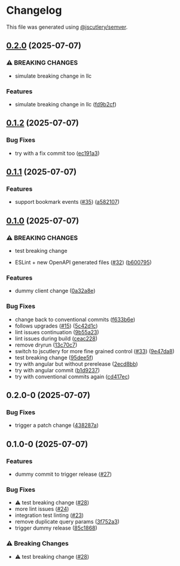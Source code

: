 # Changelog

This file was generated using [@jscutlery/semver](https://github.com/jscutlery/semver).

## [0.2.0](https://github.com/GetStream/stream-feeds-js/compare/@stream-io/feeds-client-0.1.2...@stream-io/feeds-client-0.2.0) (2025-07-07)


### ⚠ BREAKING CHANGES

* simulate breaking change in llc

### Features

* simulate breaking change in llc ([fd9b2cf](https://github.com/GetStream/stream-feeds-js/commit/fd9b2cf858a5073571a0ad4cd7d3df329f845622))

## [0.1.2](https://github.com/GetStream/stream-feeds-js/compare/@stream-io/feeds-client-0.1.1...@stream-io/feeds-client-0.1.2) (2025-07-07)


### Bug Fixes

* try with a fix commit too ([ec191a3](https://github.com/GetStream/stream-feeds-js/commit/ec191a374c0632021e7d1ec81f5c1bdca00daac4))

## [0.1.1](https://github.com/GetStream/stream-feeds-js/compare/@stream-io/feeds-client-0.1.0...@stream-io/feeds-client-0.1.1) (2025-07-07)


### Features

* support bookmark events ([#35](https://github.com/GetStream/stream-feeds-js/issues/35)) ([a582107](https://github.com/GetStream/stream-feeds-js/commit/a5821074dc2aa977a7b10276a69da6c6c3dbfe3c))

## [0.1.0](https://github.com/GetStream/stream-feeds-js/compare/@stream-io/feeds-client-0.0.0...@stream-io/feeds-client-0.1.0) (2025-07-07)


### ⚠ BREAKING CHANGES

* test breaking change

* ESLint + new OpenAPI generated files ([#32](https://github.com/GetStream/stream-feeds-js/issues/32)) ([b600795](https://github.com/GetStream/stream-feeds-js/commit/b600795f29524acd924d31244d4abeb6fb0520b8))


### Features

* dummy client change ([0a32a8e](https://github.com/GetStream/stream-feeds-js/commit/0a32a8e0d657f51424e9db16e852cdc26524175e))


### Bug Fixes

* change back to conventional commits ([f633b6e](https://github.com/GetStream/stream-feeds-js/commit/f633b6e929dbb8459e5ceb57d195d478fe1af818))
* follows upgrades ([#15](https://github.com/GetStream/stream-feeds-js/issues/15)) ([5c42d1c](https://github.com/GetStream/stream-feeds-js/commit/5c42d1c7838517d0d43c5db8c65d0ff9d274b8b3))
* lint issues continuation ([9b55a23](https://github.com/GetStream/stream-feeds-js/commit/9b55a23bc3c9a60001f17fb7c0ef81389db11cfb))
* lint issues during build ([ceac228](https://github.com/GetStream/stream-feeds-js/commit/ceac2282e2802f9c8345cfe707caad511dbe329d))
* remove dryrun ([13c70c7](https://github.com/GetStream/stream-feeds-js/commit/13c70c75b179d4fcef407f5bc7c44e32d82c89e6))
* switch to jscutlery for more fine grained control ([#33](https://github.com/GetStream/stream-feeds-js/issues/33)) ([9e47da8](https://github.com/GetStream/stream-feeds-js/commit/9e47da8fc8dfb4da7fc9b76a26a54185b447b7e4))
* test breaking change ([95dee5f](https://github.com/GetStream/stream-feeds-js/commit/95dee5fcc46d3e9c738c1d8aae9268e4784aa8ae))
* try with angular but without prerelease ([2ecd8bb](https://github.com/GetStream/stream-feeds-js/commit/2ecd8bb12bc4e9ab0cb00671adcd2ac1861cb2ec))
* try with angular commit ([b1d9237](https://github.com/GetStream/stream-feeds-js/commit/b1d923742189f309b2b3fffd65361abff0e8fdc2))
* try with conventional commits again ([cd417ec](https://github.com/GetStream/stream-feeds-js/commit/cd417ec6dc0d16650efa4c69f1873d6c5af02e00))

## 0.2.0-0 (2025-07-07)

### Bug Fixes

- trigger a patch change ([438287a](https://github.com/GetStream/stream-feeds-js/commit/438287a))

## 0.1.0-0 (2025-07-07)

### Features

- dummy commit to trigger release ([#27](https://github.com/GetStream/stream-feeds-js/pull/27))

### Bug Fixes

- ⚠️  test breaking change ([#28](https://github.com/GetStream/stream-feeds-js/pull/28))
- more lint issues ([#24](https://github.com/GetStream/stream-feeds-js/pull/24))
- integration test linting ([#23](https://github.com/GetStream/stream-feeds-js/pull/23))
- remove duplicate query params ([3f752a3](https://github.com/GetStream/stream-feeds-js/commit/3f752a3))
- trigger dummy release ([85c1868](https://github.com/GetStream/stream-feeds-js/commit/85c1868))

### ⚠️  Breaking Changes

- ⚠️  test breaking change ([#28](https://github.com/GetStream/stream-feeds-js/pull/28))